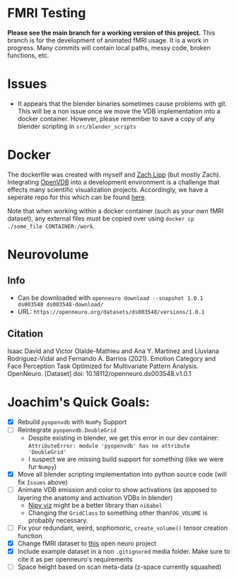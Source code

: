 # FMRI Testing
**Please see the main branch for a working version of this project.**
This branch is for the development of animated fMRI usage. It is a work in progress. Many commits will contain local paths, messy code, broken functions, etc.

# Issues
- It appears that the blender binaries sometimes cause problems with git. This will be a non issue once we move the VDB implementation into a docker container. However, please remember to save a copy of any blender scripting in `src/blender_scripts`

# Docker
The dockerfile was created with myself and [Zach Lipp](https://github.com/zachlipp) (but mostly Zach). Integrating [OpenVDB](https://www.openvdb.org/) into a development environment is a challenge that effects many scientific visualization projects. Accordingly, we have a seperate repo for this which can be found [here](https://github.com/joachimbbp/openvdb_docker).

Note that when working within a docker container (such as your own fMRI dataset), any external files must be copied over using `docker cp ./some_file CONTAINER:/work`.

# Neurovolume
## Info
- Can be downloaded with `openneuro download --snapshot 1.0.1 ds003548 ds003548-download/`
- URL: `https://openneuro.org/datasets/ds003548/versions/1.0.1`
## Citation
Isaac David and Victor Olalde-Mathieu and Ana Y. Martínez and Lluviana Rodríguez-Vidal and Fernando A. Barrios (2021). Emotion Category and Face Perception Task Optimized for Multivariate Pattern Analysis. OpenNeuro. [Dataset] doi: 10.18112/openneuro.ds003548.v1.0.1

# Joachim's Quick Goals:
- [x] Rebuild `pyopenvdb` with `NumPy` Support
- [ ] Reintegrate `pyopenvdb.DoubleGrid`
    - Despite existing in blender, we get this error in our dev container: `AttributeError: module 'pyopenvdb' has no attribute 'DoubleGrid'`
    - I suspect we are missing build support for something (like we were fur `Numpy`)
- [x] Move all blender scripting implementation into python source code (will fix `Issues` above)
- [ ] Animate VDB emission and color to show activations (as apposed to layering the anatomy and activation VDBs in blender)
    - [Nipy viz](https://nipy.org/nipy/labs/viz.html) might be a better library than `nibabel`
    - Changing the `GridClass` to something other than`FOG_VOLUME` is probably necessary.
- [ ] Fix your redundant, weird, sophomoric, `create_volume()` tensor creation function 
- [x] Change fMRI dataset to [this](https://openneuro.org/datasets/ds003548/versions/1.0.1) open neuro project
- [x] Include example dataset in a non `.gitignored` media folder. Make sure to cite it as per openneuro's requirements
- [ ] Space height based on scan meta-data (z-space currently squashed)